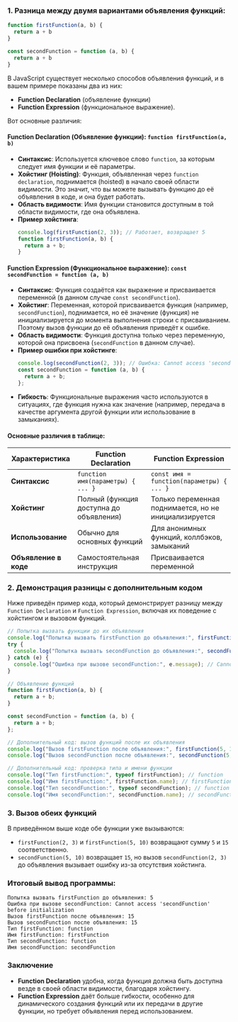 ### 1. Разница между двумя вариантами объявления функций:

```javascript
function firstFunction(a, b) {
  return a + b
}

const secondFunction = function (a, b) {
  return a + b
}
```

В JavaScript существует несколько способов объявления функций, и в вашем примере показаны два из них: 
- **Function Declaration** (объявление функции)
- **Function Expression** (функциональное выражение). 

Вот основные различия:

#### **Function Declaration (Объявление функции): `function firstFunction(a, b)`**
- **Синтаксис**: Используется ключевое слово `function`, за которым следует имя функции и её параметры.
- **Хойстинг (Hoisting)**: Функция, объявленная через `function declaration`, поднимается (hoisted) в начало своей области видимости. Это значит, что вы можете вызывать функцию до её объявления в коде, и она будет работать.
- **Область видимости**: Имя функции становится доступным в той области видимости, где она объявлена.
- **Пример хойстинга**:
  ```javascript
  console.log(firstFunction(2, 3)); // Работает, возвращает 5
  function firstFunction(a, b) {
    return a + b;
  }
  ```

#### **Function Expression (Функциональное выражение): `const secondFunction = function (a, b)`**
- **Синтаксис**: Функция создаётся как выражение и присваивается переменной (в данном случае `const secondFunction`).
- **Хойстинг**: Переменная, которой присваивается функция (например, `secondFunction`), поднимается, но её значение (функция) не инициализируется до момента выполнения строки с присваиванием. Поэтому вызов функции до её объявления приведёт к ошибке.
- **Область видимости**: Функция доступна только через переменную, которой она присвоена (`secondFunction` в данном случае).
- **Пример ошибки при хойстинге**:
  ```javascript
  console.log(secondFunction(2, 3)); // Ошибка: Cannot access 'secondFunction' before initialization
  const secondFunction = function (a, b) {
    return a + b;
  };
  ```
- **Гибкость**: Функциональные выражения часто используются в ситуациях, где функция нужна как значение (например, передача в качестве аргумента другой функции или использование в замыканиях).

#### Основные различия в таблице:
| Характеристика            | Function Declaration                     | Function Expression                     |
|---------------------------|-----------------------------------------|-----------------------------------------|
| **Синтаксис**             | `function имя(параметры) { ... }`       | `const имя = function(параметры) { ... }` |
| **Хойстинг**              | Полный (функция доступна до объявления) | Только переменная поднимается, но не инициализируется |
| **Использование**         | Обычно для основных функций             | Для анонимных функций, коллбэков, замыканий |
| **Объявление в коде**     | Самостоятельная инструкция             | Присваивается переменной                |

### 2. Демонстрация разницы с дополнительным кодом

Ниже приведён пример кода, который демонстрирует разницу между `Function Declaration` и `Function Expression`, включая их поведение с хойстингом и вызовом функций.

```javascript
// Попытка вызвать функции до их объявления
console.log("Попытка вызвать firstFunction до объявления:", firstFunction(2, 3)); // Работает, выводит 5
try {
  console.log("Попытка вызвать secondFunction до объявления:", secondFunction(2, 3)); // Ошибка
} catch (e) {
  console.log("Ошибка при вызове secondFunction:", e.message); // Cannot access 'secondFunction' before initialization
}

// Объявление функций
function firstFunction(a, b) {
  return a + b;
}

const secondFunction = function (a, b) {
  return a + b;
};

// Дополнительный код: вызов функций после их объявления
console.log("Вызов firstFunction после объявления:", firstFunction(5, 10)); // Выводит 15
console.log("Вызов secondFunction после объявления:", secondFunction(5, 10)); // Выводит 15

// Дополнительный код: проверка типа и имени функции
console.log("Тип firstFunction:", typeof firstFunction); // function
console.log("Имя firstFunction:", firstFunction.name); // firstFunction
console.log("Тип secondFunction:", typeof secondFunction); // function
console.log("Имя secondFunction:", secondFunction.name); // secondFunction
```

### 3. Вызов обеих функций

В приведённом выше коде обе функции уже вызываются:
- `firstFunction(2, 3)` и `firstFunction(5, 10)` возвращают сумму `5` и `15` соответственно.
- `secondFunction(5, 10)` возвращает `15`, но вызов `secondFunction(2, 3)` до объявления вызывает ошибку из-за отсутствия хойстинга.

### Итоговый вывод программы:
```
Попытка вызвать firstFunction до объявления: 5
Ошибка при вызове secondFunction: Cannot access 'secondFunction' before initialization
Вызов firstFunction после объявления: 15
Вызов secondFunction после объявления: 15
Тип firstFunction: function
Имя firstFunction: firstFunction
Тип secondFunction: function
Имя secondFunction: secondFunction
```

### Заключение
- **Function Declaration** удобна, когда функция должна быть доступна везде в своей области видимости, благодаря хойстингу.
- **Function Expression** даёт больше гибкости, особенно для динамического создания функций или их передачи в другие функции, но требует объявления перед использованием.